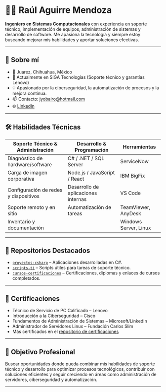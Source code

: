 # 👨‍💻 Raúl Aguirre Mendoza

**Ingeniero en Sistemas Computacionales** con experiencia en soporte técnico, implementación de equipos, administración de sistemas y desarrollo de software. Me apasiona la tecnología y siempre estoy buscando mejorar mis habilidades y aportar soluciones efectivas.

---

## 📌 Sobre mí

- 📍 Juarez, Chihuahua, México  
- 💼 Actualmente en SIGA Tecnologías (Soporte técnico y garantías Lenovo)
- 💡 Apasionado por la ciberseguridad, la automatización de procesos y la mejora continua.
- 📫 Contacto: jyobairo@hotmail.com  
- 🌐 [LinkedIn](https://www.linkedin.com/in/isic-raul-am)

---

## 🛠️ Habilidades Técnicas

| Soporte Técnico & Administración | Desarrollo & Programación        | Herramientas |
|------------------------------|----------------------------------|--------------|
| Diagnóstico de hardware/software | C# / .NET / SQL Server            | ServiceNow   |
| Carga de imagen corporativa       | Node.js / JavaScript / React     | IBM BigFix   |
| Configuración de redes y dispositivos | Desarrollo de aplicaciones internas | VS Code      |
| Soporte remoto y en sitio         | Automatización de tareas         | TeamViewer, AnyDesk |
| Inventario y documentación        |                                   | Windows Server, Linux |

---

## 📂 Repositorios Destacados

- [`proyectos-csharp`](https://github.com/tu-usuario/proyectos-csharp) – Aplicaciones desarrolladas en C#.
- [`scripts-ti`](https://github.com/tu-usuario/scripts-ti) – Scripts útiles para tareas de soporte técnico.
- [`cursos-certificaciones`](https://github.com/tu-usuario/cursos-certificaciones) – Certificaciones, diplomas y enlaces de cursos completados.

---

## 📜 Certificaciones

- Técnico de Servicio de PC Calificado – Lenovo
- Introducción a la Ciberseguridad – Cisco
- Fundamentos de Administración de Sistemas – Microsoft/LinkedIn
- Administrador de Servidores Linux – Fundación Carlos Slim
- Más certificados en el [repositorio de certificaciones](https://github.com/tu-usuario/cursos-certificaciones)

---

## 🚀 Objetivo Profesional

Buscar oportunidades donde pueda combinar mis habilidades de soporte técnico y desarrollo para optimizar procesos tecnológicos, contribuir con soluciones eficientes y seguir creciendo en áreas como administración de servidores, ciberseguridad y automatización.

---

